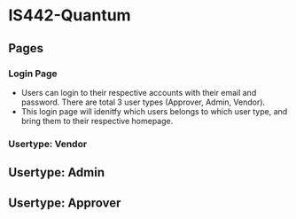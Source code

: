 # IS442-Quantum

## Pages
### Login Page
- Users can login to their respective accounts with their email and password. There are total 3 user types (Approver, Admin, Vendor).
- This login page will idenitfy which users belongs to which user type, and bring them to their respective homepage.

### Usertype: Vendor


## Usertype: Admin

## Usertype: Approver
